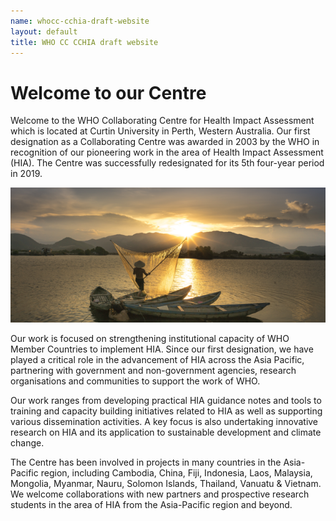 ```yaml
--- 
name: whocc-cchia-draft-website
layout: default
title: WHO CC CCHIA draft website
---
```


# Welcome to our Centre

Welcome to the WHO Collaborating Centre for Health Impact Assessment which is located at Curtin University in Perth, Western Australia. Our first designation as a Collaborating Centre was awarded in 2003 by the WHO in recognition of our pioneering work in the area of Health Impact Assessment (HIA). The Centre was successfully redesignated for its 5th four-year period in 2019.

![pic-viet](/images/pic-viet-620x417_v2.png)

Our work is focused on strengthening institutional capacity of WHO Member Countries to implement HIA. Since our first designation, we have played a critical role in the advancement of HIA across the Asia Pacific, partnering with government and non-government agencies, research organisations and communities to support the work of WHO.

Our work ranges from developing practical HIA guidance notes and tools to training and capacity building initiatives related to HIA as well as supporting various dissemination activities. A key focus is also undertaking innovative research on HIA and its application to sustainable development and climate change.

The Centre has been involved in projects in many countries in the Asia-Pacific region, including Cambodia, China, Fiji, Indonesia, Laos, Malaysia, Mongolia, Myanmar, Nauru, Solomon Islands, Thailand, Vanuatu & Vietnam. We welcome collaborations with new partners and prospective research students in the area of HIA from the Asia-Pacific region and beyond.

